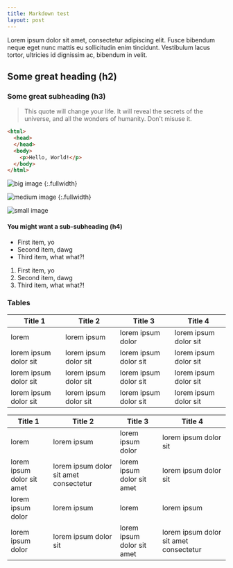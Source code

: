 ```yaml
---
title: Markdown test
layout: post
---
```


Lorem ipsum dolor sit amet, consectetur adipiscing elit. Fusce bibendum neque eget nunc mattis eu sollicitudin enim tincidunt. Vestibulum lacus tortor, ultricies id dignissim ac, bibendum in velit.

## Some great heading (h2)

### Some great subheading (h3)

> This quote will change your life. It will reveal the secrets of the universe, and all the wonders of humanity. Don't misuse it.

```html
<html>
  <head>
  </head>
  <body>
    <p>Hello, World!</p>
  </body>
</html>
```

![big image](https://images.unsplash.com/photo-1547149655-fd2eea6e336d)
{:.fullwidth}

![medium image](https://images.unsplash.com/photo-1547149655-fd2eea6e336d?w=850)
{:.fullwidth}

![small image](https://upload.wikimedia.org/wikipedia/commons/f/f9/Wiktionary_small.svg)

#### You might want a sub-subheading (h4)

- First item, yo
- Second item, dawg
- Third item, what what?!

1. First item, yo
2. Second item, dawg
3. Third item, what what?!

### Tables

Title 1               | Title 2               | Title 3               | Title 4
--------------------- | --------------------- | --------------------- | ---------------------
lorem                 | lorem ipsum           | lorem ipsum dolor     | lorem ipsum dolor sit
lorem ipsum dolor sit | lorem ipsum dolor sit | lorem ipsum dolor sit | lorem ipsum dolor sit
lorem ipsum dolor sit | lorem ipsum dolor sit | lorem ipsum dolor sit | lorem ipsum dolor sit
lorem ipsum dolor sit | lorem ipsum dolor sit | lorem ipsum dolor sit | lorem ipsum dolor sit

Title 1 | Title 2 | Title 3 | Title 4
--- | --- | --- | ---
lorem | lorem ipsum | lorem ipsum dolor | lorem ipsum dolor sit
lorem ipsum dolor sit amet | lorem ipsum dolor sit amet consectetur | lorem ipsum dolor sit amet | lorem ipsum dolor sit
lorem ipsum dolor | lorem ipsum | lorem | lorem ipsum
lorem ipsum dolor | lorem ipsum dolor sit | lorem ipsum dolor sit amet | lorem ipsum dolor sit amet consectetur